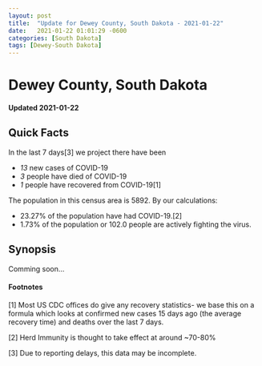 ```yaml
---
layout: post
title:  "Update for Dewey County, South Dakota - 2021-01-22"
date:   2021-01-22 01:01:29 -0600
categories: [South Dakota]
tags: [Dewey-South Dakota]
---
```


# Dewey County, South Dakota
#### Updated 2021-01-22

## Quick Facts

In the last 7 days[3] we project there have been
- *13* new cases of COVID-19
- *3* people have died of COVID-19
- *1* people have recovered from COVID-19[1]

The population in this census area is 5892. By our calculations:
- 23.27% of the population have had COVID-19.[2]
- 1.73% of the population or 102.0 people are actively fighting the virus.

## Synopsis

Comming soon...


#### Footnotes

[1] Most US CDC offices do give any recovery statistics- we base this on a formula which looks at confirmed new cases
15 days ago (the average recovery time) and deaths over the last 7 days.

[2] Herd Immunity is thought to take effect at around ~70-80%

[3] Due to reporting delays, this data may be incomplete.
 
    
